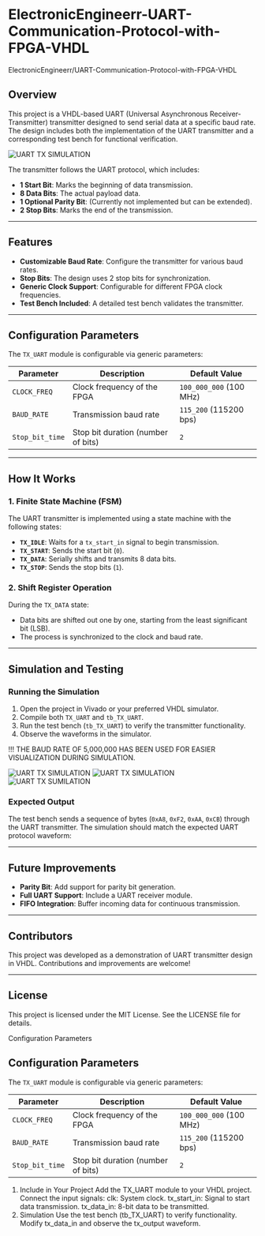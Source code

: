 # ElectronicEngineerr-UART-Communication-Protocol-with-FPGA-VHDL
ElectronicEngineerr/UART-Communication-Protocol-with-FPGA-VHDL


## Overview

This project is a VHDL-based UART (Universal Asynchronous Receiver-Transmitter) transmitter designed to send serial data at a specific baud rate. The design includes both the implementation of the UART transmitter and a corresponding test bench for functional verification. 

![UART TX SIMULATION](UART_TX_protocol.png)

The transmitter follows the UART protocol, which includes:
- **1 Start Bit**: Marks the beginning of data transmission.
- **8 Data Bits**: The actual payload data.
- **1 Optional Parity Bit**: (Currently not implemented but can be extended).
- **2 Stop Bits**: Marks the end of the transmission.

---

## Features

- **Customizable Baud Rate**: Configure the transmitter for various baud rates.
- **Stop Bits**: The design uses 2 stop bits for synchronization.
- **Generic Clock Support**: Configurable for different FPGA clock frequencies.
- **Test Bench Included**: A detailed test bench validates the transmitter.

---

## Configuration Parameters

The `TX_UART` module is configurable via generic parameters:

| Parameter       | Description                          | Default Value       |
|------------------|--------------------------------------|---------------------|
| `CLOCK_FREQ`     | Clock frequency of the FPGA         | `100_000_000` (100 MHz) |
| `BAUD_RATE`      | Transmission baud rate              | `115_200` (115200 bps)   |
| `Stop_bit_time`  | Stop bit duration (number of bits)  | `2`                 |

---

## How It Works

### 1. Finite State Machine (FSM)
The UART transmitter is implemented using a state machine with the following states:
- **`TX_IDLE`**: Waits for a `tx_start_in` signal to begin transmission.
- **`TX_START`**: Sends the start bit (`0`).
- **`TX_DATA`**: Serially shifts and transmits 8 data bits.
- **`TX_STOP`**: Sends the stop bits (`1`).

### 2. Shift Register Operation
During the `TX_DATA` state:
- Data bits are shifted out one by one, starting from the least significant bit (LSB).
- The process is synchronized to the clock and baud rate.

---

## Simulation and Testing

### Running the Simulation
1. Open the project in Vivado or your preferred VHDL simulator.
2. Compile both `TX_UART` and `tb_TX_UART`.
3. Run the test bench (`tb_TX_UART`) to verify the transmitter functionality.
4. Observe the waveforms in the simulator.

!!! THE BAUD RATE OF 5,000,000 HAS BEEN USED FOR EASIER VISUALIZATION DURING SIMULATION.


![UART TX SIMULATION](simulation_data_in_A8_F2.png)
![UART TX SIMULATION](simulation_data_in_AA.png)
![UART TX SUMILATION](simulation_data_in_CB.png)


### Expected Output
The test bench sends a sequence of bytes (`0xA8`, `0xF2`, `0xAA`, `0xCB`) through the UART transmitter. The simulation should match the expected UART protocol waveform:

---

## Future Improvements

- **Parity Bit**: Add support for parity bit generation.
- **Full UART Support**: Include a UART receiver module.
- **FIFO Integration**: Buffer incoming data for continuous transmission.

---

## Contributors

This project was developed as a demonstration of UART transmitter design in VHDL. Contributions and improvements are welcome!

---

## License

This project is licensed under the MIT License. See the LICENSE file for details.

Configuration Parameters
## Configuration Parameters

The `TX_UART` module is configurable via generic parameters:

| Parameter       | Description                          | Default Value       |
|------------------|--------------------------------------|---------------------|
| `CLOCK_FREQ`     | Clock frequency of the FPGA         | `100_000_000` (100 MHz) |
| `BAUD_RATE`      | Transmission baud rate              | `115_200` (115200 bps)   |
| `Stop_bit_time`  | Stop bit duration (number of bits)  | `2`                 |

1. Include in Your Project
Add the TX_UART module to your VHDL project.
Connect the input signals:
clk: System clock.
tx_start_in: Signal to start data transmission.
tx_data_in: 8-bit data to be transmitted.
2. Simulation
Use the test bench (tb_TX_UART) to verify functionality.
Modify tx_data_in and observe the tx_output waveform.

